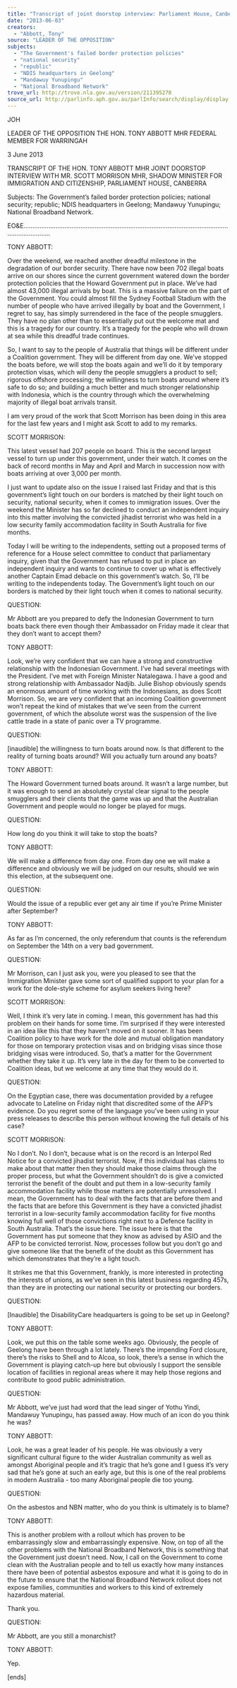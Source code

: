 ```yaml
---
title: "Transcript of joint doorstop interview: Parliament House, Canberra: 03 June 2013: The Government's failed border protection policies; national security; republic; NDIS headquarters in Geelong; Mandawuy Yunupingu; National Broadband Network"
date: "2013-06-03"
creators:
  - "Abbott, Tony"
source: "LEADER OF THE OPPOSITION"
subjects:
  - "The Government's failed border protection policies"
  - "national security"
  - "republic"
  - "NDIS headquarters in Geelong"
  - "Mandawuy Yunupingu"
  - "National Broadband Network"
trove_url: http://trove.nla.gov.au/version/211395278
source_url: http://parlinfo.aph.gov.au/parlInfo/search/display/display.w3p;query=Id%3A%22media/pressrel/2494944%22
---
```


 JOH  

 

 

 LEADER OF THE OPPOSITION  THE HON. TONY ABBOTT MHR  FEDERAL MEMBER FOR WARRINGAH   

 3 June 2013                  

 TRANSCRIPT OF THE HON. TONY ABBOTT MHR  JOINT DOORSTOP INTERVIEW WITH MR. SCOTT MORRISON MHR,   SHADOW MINISTER FOR IMMIGRATION AND CITIZENSHIP,   PARLIAMENT HOUSE, CANBERRA    

 Subjects: The Government’s failed border protection policies; national security; republic; NDIS  headquarters in Geelong; Mandawuy Yunupingu; National Broadband Network.     

 EO&E........................................................................................................................................... 

 

 TONY ABBOTT:   

 Over the weekend, we reached another dreadful milestone in the degradation of our border security. There  have now been 702 illegal boats arrive on our shores since the current government watered down the border  protection policies that the Howard Government put in place. We’ve had almost 43,000 illegal arrivals by  boat. This is a massive failure on the part of the Government. You could almost fill the Sydney Football  Stadium with the number of people who have arrived illegally by boat and the Government, I regret to say,  has simply surrendered in the face of the people smugglers. They have no plan other than to essentially put  out the welcome mat and this is a tragedy for our country. It’s a tragedy for the people who will drown at sea  while this dreadful trade continues.    

 So, I want to say to the people of Australia that things will be different under a Coalition government. They  will be different from day one. We’ve stopped the boats before, we will stop the boats again and we’ll do it  by temporary protection visas, which will deny the people smugglers a product to sell; rigorous offshore  processing; the willingness to turn boats around where it’s safe to do so; and building a much better and  much stronger relationship with Indonesia, which is the country through which the overwhelming majority  of illegal boat arrivals transit.   

 I am very proud of the work that Scott Morrison has been doing in this area for the last few years and I  might ask Scott to add to my remarks.   

 SCOTT MORRISON:   

 This latest vessel had 207 people on board. This is the second largest vessel to turn up under this  government, under their watch. It comes on the back of record months in May and April and March in  succession now with boats arriving at over 3,000 per month.    

 I just want to update also on the issue I raised last Friday and that is this government’s light touch on our  borders is matched by their light touch on security, national security, when it comes to immigration issues.  Over the weekend the Minister has so far declined to conduct an independent inquiry into this matter  involving the convicted jihadist terrorist who was held in a low security family accommodation facility in  South Australia for five months.  

 Today I will be writing to the independents, setting out a proposed terms of reference for a House select  committee to conduct that parliamentary inquiry, given that the Government has refused to put in place an  independent inquiry and wants to continue to cover up what is effectively another Captain Emad debacle on  this government’s watch. So, I’ll be writing to the independents today. The Government’s light touch on our  borders is matched by their light touch when it comes to national security.   

 QUESTION:   

 Mr Abbott are you prepared to defy the Indonesian Government to turn boats back there even though their  Ambassador on Friday made it clear that they don’t want to accept them?   

 TONY ABBOTT:   

 Look, we’re very confident that we can have a strong and constructive relationship with the Indonesian  Government. I’ve had several meetings with the President. I’ve met with Foreign Minister Natalegawa. I  have a good and strong relationship with Ambassador Nadjib. Julie Bishop obviously spends an enormous  amount of time working with the Indonesians, as does Scott Morrison. So, we are very confident that an  incoming Coalition government won’t repeat the kind of mistakes that we’ve seen from the current  government, of which the absolute worst was the suspension of the live cattle trade in a state of panic over a  TV programme.   

 QUESTION:   

 [inaudible] the willingness to turn boats around now. Is that different to the reality of turning boats around?  Will you actually turn around any boats?   

 TONY ABBOTT:   

 The Howard Government turned boats around. It wasn’t a large number, but it was enough to send an  absolutely crystal clear signal to the people smugglers and their clients that the game was up and that the  Australian Government and people would no longer be played for mugs.   

 QUESTION:   

 How long do you think it will take to stop the boats?   

 TONY ABBOTT:   

 We will make a difference from day one. From day one we will make a difference and obviously we will be  judged on our results, should we win this election, at the subsequent one.    

 QUESTION:   

 Would the issue of a republic ever get any air time if you’re Prime Minister after September?   

 TONY ABBOTT:   

 As far as I’m concerned, the only referendum that counts is the referendum on September the 14th on a very  bad government.   

 QUESTION:   

 Mr Morrison, can I just ask you, were you pleased to see that the Immigration Minister gave some sort of  qualified support to your plan for a work for the dole-style scheme for asylum seekers living here?   

 SCOTT MORRISON:   

 Well, I think it’s very late in coming. I mean, this government has had this problem on their hands for some  time. I’m surprised if they were interested in an idea like this that they haven’t moved on it sooner. It has  been Coalition policy to have work for the dole and mutual obligation mandatory for those on temporary  protection visas and on bridging visas since those bridging visas were introduced. So, that’s a matter for the  Government whether they take it up. It’s very late in the day for them to be converted to Coalition ideas, but  we welcome at any time that they would do it.   

 QUESTION:   

 On the Egyptian case, there was documentation provided by a refugee advocate to Lateline on Friday night  that discredited some of the AFP’s evidence. Do you regret some of the language you’ve been using in your  press releases to describe this person without knowing the full details of his case?   

 SCOTT MORRISON:    

 No I don’t. No I don’t, because what is on the record is an Interpol Red Notice for a convicted jihadist  terrorist. Now, if this individual has claims to make about that matter then they should make those claims  through the proper process, but what the Government shouldn’t do is give a convicted terrorist the benefit of  the doubt and put them in a low-security family accommodation facility while those matters are potentially  unresolved. I mean, the Government has to deal with the facts that are before them and the facts that are  before this Government is they have a convicted jihadist terrorist in a low-security family accommodation  facility for five months knowing full well of those convictions right next to a Defence facility in South  Australia. That’s the issue here. The issue here is that the Government has put someone that they know as  advised by ASIO and the AFP to be convicted terrorist. Now, processes follow but you don’t go and give  someone like that the benefit of the doubt as this Government has which demonstrates that they’re a light  touch.    

 It strikes me that this Government, frankly, is more interested in protecting the interests of unions, as we’ve  seen in this latest business regarding 457s, than they are in protecting our national security or protecting our  borders.    

 QUESTION:    

 [Inaudible] the DisabilityCare headquarters is going to be set up in Geelong?    

 TONY ABBOTT:    

 Look, we put this on the table some weeks ago. Obviously, the people of Geelong have been through a lot  lately. There’s the impending Ford closure, there’s the risks to Shell and to Alcoa, so look, there’s a sense in  which the Government is playing catch-up here but obviously I support the sensible location of facilities in  regional areas where it may help those regions and contribute to good public administration.    

 QUESTION:    

 Mr Abbott, we’ve just had word that the lead singer of Yothu Yindi, Mandawuy Yunupingu, has passed  away. How much of an icon do you think he was?    

 TONY ABBOTT:    

 Look, he was a great leader of his people. He was obviously a very significant cultural figure to the wider  Australian community as well as amongst Aboriginal people and it’s tragic that he’s gone and I guess it’s  very sad that he’s gone at such an early age, but this is one of the real problems in modern Australia - too  many Aboriginal people die too young.  

 

 QUESTION:    

 On the asbestos and NBN matter, who do you think is ultimately is to blame?    

 TONY ABBOTT:    

 This is another problem with a rollout which has proven to be embarrassingly slow and embarrassingly  expensive. Now, on top of all the other problems with the National Broadband Network, this is something  that the Government just doesn’t need. Now, I call on the Government to come clean with the Australian  people and to tell us exactly how many instances there have been of potential asbestos exposure and what it  is going to do in the future to ensure that the National Broadband Network rollout does not expose families,  communities and workers to this kind of extremely hazardous material.    

 Thank you.    

 QUESTION:   

 Mr Abbott, are you still a monarchist?   

 TONY ABBOTT:   

 Yep.    

 [ends]   

 

 

 

 


